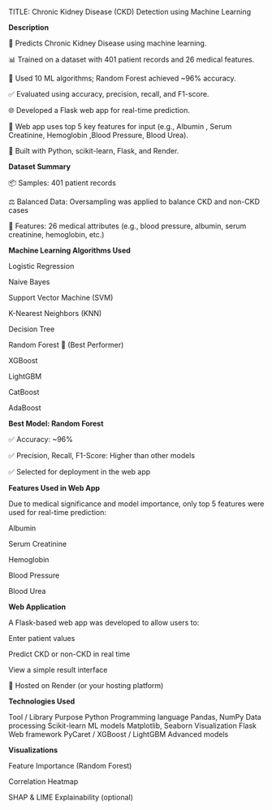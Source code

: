 TITLE:
Chronic Kidney Disease (CKD) Detection using Machine Learning

**Description**

🧠 Predicts Chronic Kidney Disease using machine learning.

📊 Trained on a dataset with 401 patient records and 26 medical features.

🤖 Used 10 ML algorithms; Random Forest achieved ~96% accuracy.

✅ Evaluated using accuracy, precision, recall, and F1-score.

🌐 Developed a Flask web app for real-time prediction.

🔬 Web app uses top 5 key features for input (e.g., Albumin
 , Serum Creatinine, Hemoglobin ,Blood Pressure, Blood Urea).
 
💾 Built with Python, scikit-learn, Flask, and Render.


**Dataset Summary**

📦 Samples: 401 patient records

⚖️ Balanced Data: Oversampling was applied to balance CKD and non-CKD cases

🧬 Features: 26 medical attributes (e.g., blood pressure, albumin, serum creatinine, hemoglobin, etc.)

**Machine Learning Algorithms Used**

Logistic Regression

Naive Bayes

Support Vector Machine (SVM)

K-Nearest Neighbors (KNN)

Decision Tree

Random Forest 🌟 (Best Performer)

XGBoost

LightGBM

CatBoost

AdaBoost

**Best Model: Random Forest**

✅ Accuracy: ~96%

✅ Precision, Recall, F1-Score: Higher than other models

✅ Selected for deployment in the web app

**Features Used in Web App**

Due to medical significance and model importance, only top 5 features were used for real-time prediction:

Albumin

Serum Creatinine

Hemoglobin

Blood Pressure

Blood Urea

**Web Application**

A Flask-based web app was developed to allow users to:

Enter patient values

Predict CKD or non-CKD in real time

View a simple result interface

🚀 Hosted on Render (or your hosting platform)

**Technologies Used**

Tool / Library	Purpose
Python	Programming language
Pandas, NumPy	Data processing
Scikit-learn	ML models
Matplotlib, Seaborn	Visualization
Flask	Web framework
PyCaret / XGBoost / LightGBM	Advanced models

**Visualizations**

Feature Importance (Random Forest)

Correlation Heatmap

SHAP & LIME Explainability (optional)







